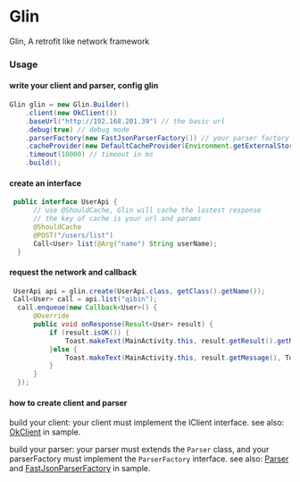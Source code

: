 # Glin

Glin, A retrofit like network framework

### Usage

#### write your client and parser, config glin
``` java
Glin glin = new Glin.Builder()
    .client(new OkClient())
    .baseUrl("http://192.168.201.39") // the basic url
    .debug(true) // debug mode
    .parserFactory(new FastJsonParserFactory()) // your parser factory
    .cacheProvider(new DefaultCacheProvider(Environment.getExternalStorageDirectory() + "/test/", 2000)) // use default cacheProvider
    .timeout(10000) // timeout in ms
    .build();
```

#### create an interface
``` java
 public interface UserApi {
      // use @ShouldCache, Glin will cache the lastest response
      // the key of cache is your url and params
      @ShouldCache
      @POST("/users/list")
      Call<User> list(@Arg("name") String userName);
  }
```

#### request the network and callback
``` java
 UserApi api = glin.create(UserApi.class, getClass().getName());
 Call<User> call = api.list("qibin");
  call.enqueue(new Callback<User>() {
      @Override
      public void onResponse(Result<User> result) {
          if (result.isOK()) {
              Toast.makeText(MainActivity.this, result.getResult().getName(), Toast.LENGTH_SHORT).show();
          }else {
              Toast.makeText(MainActivity.this, result.getMessage(), Toast.LENGTH_SHORT).show();
          }
      }
  });
```

#### how to create client and parser
build your client: your client must implement the IClient interface. 
see also: [OkClient](https://github.com/qibin0506/Glin/blob/master/glinsample/src/main/java/com/example/glinsample/OkClient.java) in sample.

build your parser: your parser must extends the `Parser` class, and your parserFactory must implement the `ParserFactory` interface.
see also: [Parser](https://github.com/qibin0506/Glin/blob/master/glinsample/src/main/java/com/example/glinsample/Parser.java) and [FastJsonParserFactory](https://github.com/qibin0506/Glin/blob/master/glinsample/src/main/java/com/example/glinsample/FastJsonParserFactory.java) in sample.
      
